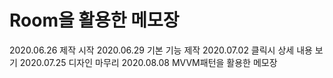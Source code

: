 Room을 활용한 메모장
====================
2020.06.26 제작 시작
2020.06.29 기본 기능 제작
2020.07.02 클릭시 상세 내용 보기
2020.07.25 디자인 마무리
2020.08.08 MVVM패턴을 활용한 메모장 
